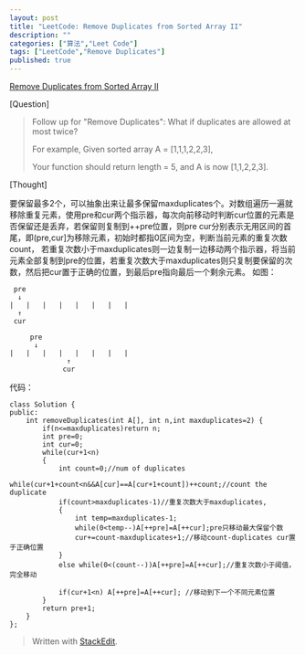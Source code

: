```yaml
---
layout: post
title: "LeetCode: Remove Duplicates from Sorted Array II"
description: ""
categories: ["算法","Leet Code"]
tags: ["LeetCode","Remove Duplicates"]
published: true
---
```


[Remove Duplicates from Sorted Array II ][1]

[Question]

> Follow up for "Remove Duplicates": What if duplicates are allowed at most twice?
> 
> For example, Given sorted array A = [1,1,1,2,2,3],
> 
> Your function should return length = 5, and A is now [1,1,2,2,3].

[Thought]

要保留最多2个，可以抽象出来让最多保留maxduplicates个。对数组遍历一遍就移除重复元素，使用pre和cur两个指示器，每次向前移动时判断cur位置的元素是否保留还是丢弃，若保留则复制到++pre位置，则pre cur分别表示无用区间的首尾，即(pre,cur]为移除元素，初始时都指0区间为空，判断当前元素的重复次数count， 若重复次数小于maxduplicates则一边复制一边移动两个指示器，将当前元素全部复制到pre的位置，若重复次数大于maxduplicates则只复制要保留的次数，然后把cur置于正确的位置，到最后pre指向最后一个剩余元素。
如图：

     pre
      ↓
    |   |   |   |   |   |   |   |
      ↑
     cur
     
         pre
          ↓
    |   |   |   |   |   |   |   |
                  ↑
                 cur

代码：


    class Solution {
    public:
        int removeDuplicates(int A[], int n,int maxduplicates=2) {
            if(n<=maxduplicates)return n;
            int pre=0;
            int cur=0;
            while(cur+1<n)
            {
                int count=0;//num of duplicates
                while(cur+1+count<n&&A[cur]==A[cur+1+count])++count;//count the duplicate
                if(count>maxduplicates-1)//重复次数大于maxduplicates,
                {
                    int temp=maxduplicates-1;
                    while(0<temp--)A[++pre]=A[++cur];pre只移动最大保留个数
                    cur+=count-maxduplicates+1;//移动count-duplicates cur置于正确位置
                }
                else while(0<(count--))A[++pre]=A[++cur];//重复次数小于阈值，完全移动
                
                if(cur+1<n) A[++pre]=A[++cur]; //移动到下一个不同元素位置
            }
            return pre+1;
        }
    };
> Written with [StackEdit](https://stackedit.io/).


  [1]: http://oj.leetcode.com/problems/remove-duplicates-from-sorted-array-ii/